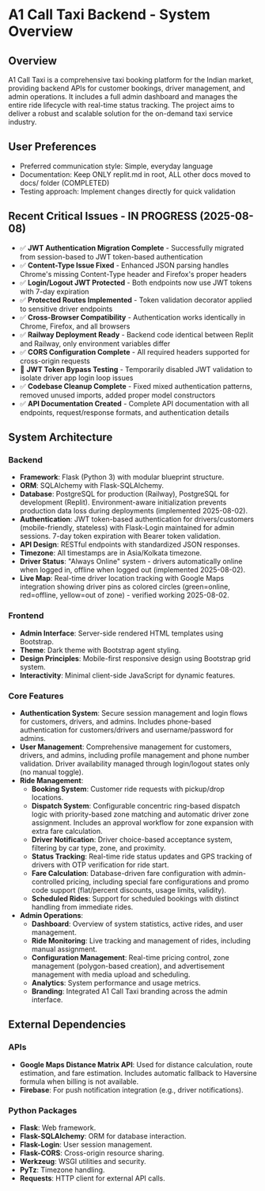 # A1 Call Taxi Backend - System Overview

## Overview
A1 Call Taxi is a comprehensive taxi booking platform for the Indian market, providing backend APIs for customer bookings, driver management, and admin operations. It includes a full admin dashboard and manages the entire ride lifecycle with real-time status tracking. The project aims to deliver a robust and scalable solution for the on-demand taxi service industry.

## User Preferences
- Preferred communication style: Simple, everyday language
- Documentation: Keep ONLY replit.md in root, ALL other docs moved to docs/ folder (COMPLETED)
- Testing approach: Implement changes directly for quick validation

## Recent Critical Issues - IN PROGRESS (2025-08-08)
- ✅ **JWT Authentication Migration Complete** - Successfully migrated from session-based to JWT token-based authentication
- ✅ **Content-Type Issue Fixed** - Enhanced JSON parsing handles Chrome's missing Content-Type header and Firefox's proper headers
- ✅ **Login/Logout JWT Protected** - Both endpoints now use JWT tokens with 7-day expiration
- ✅ **Protected Routes Implemented** - Token validation decorator applied to sensitive driver endpoints
- ✅ **Cross-Browser Compatibility** - Authentication works identically in Chrome, Firefox, and all browsers
- ✅ **Railway Deployment Ready** - Backend code identical between Replit and Railway, only environment variables differ
- ✅ **CORS Configuration Complete** - All required headers supported for cross-origin requests
- 🔄 **JWT Token Bypass Testing** - Temporarily disabled JWT validation to isolate driver app login loop issues
- ✅ **Codebase Cleanup Complete** - Fixed mixed authentication patterns, removed unused imports, added proper model constructors
- ✅ **API Documentation Created** - Complete API documentation with all endpoints, request/response formats, and authentication details

## System Architecture
### Backend
- **Framework**: Flask (Python 3) with modular blueprint structure.
- **ORM**: SQLAlchemy with Flask-SQLAlchemy.
- **Database**: PostgreSQL for production (Railway), PostgreSQL for development (Replit). Environment-aware initialization prevents production data loss during deployments (implemented 2025-08-02).
- **Authentication**: JWT token-based authentication for drivers/customers (mobile-friendly, stateless) with Flask-Login maintained for admin sessions. 7-day token expiration with Bearer token validation.
- **API Design**: RESTful endpoints with standardized JSON responses.
- **Timezone**: All timestamps are in Asia/Kolkata timezone.
- **Driver Status**: "Always Online" system - drivers automatically online when logged in, offline when logged out (implemented 2025-08-02).
- **Live Map**: Real-time driver location tracking with Google Maps integration showing driver pins as colored circles (green=online, red=offline, yellow=out of zone) - verified working 2025-08-02.

### Frontend
- **Admin Interface**: Server-side rendered HTML templates using Bootstrap.
- **Theme**: Dark theme with Bootstrap agent styling.
- **Design Principles**: Mobile-first responsive design using Bootstrap grid system.
- **Interactivity**: Minimal client-side JavaScript for dynamic features.

### Core Features
- **Authentication System**: Secure session management and login flows for customers, drivers, and admins. Includes phone-based authentication for customers/drivers and username/password for admins.
- **User Management**: Comprehensive management for customers, drivers, and admins, including profile management and phone number validation. Driver availability managed through login/logout states only (no manual toggle).
- **Ride Management**:
    - **Booking System**: Customer ride requests with pickup/drop locations.
    - **Dispatch System**: Configurable concentric ring-based dispatch logic with priority-based zone matching and automatic driver zone assignment. Includes an approval workflow for zone expansion with extra fare calculation.
    - **Driver Notification**: Driver choice-based acceptance system, filtering by car type, zone, and proximity.
    - **Status Tracking**: Real-time ride status updates and GPS tracking of drivers with OTP verification for ride start.
    - **Fare Calculation**: Database-driven fare configuration with admin-controlled pricing, including special fare configurations and promo code support (flat/percent discounts, usage limits, validity).
    - **Scheduled Rides**: Support for scheduled bookings with distinct handling from immediate rides.
- **Admin Operations**:
    - **Dashboard**: Overview of system statistics, active rides, and user management.
    - **Ride Monitoring**: Live tracking and management of rides, including manual assignment.
    - **Configuration Management**: Real-time pricing control, zone management (polygon-based creation), and advertisement management with media upload and scheduling.
    - **Analytics**: System performance and usage metrics.
    - **Branding**: Integrated A1 Call Taxi branding across the admin interface.

## External Dependencies
### APIs
- **Google Maps Distance Matrix API**: Used for distance calculation, route estimation, and fare estimation. Includes automatic fallback to Haversine formula when billing is not available.
- **Firebase**: For push notification integration (e.g., driver notifications).

### Python Packages
- **Flask**: Web framework.
- **Flask-SQLAlchemy**: ORM for database interaction.
- **Flask-Login**: User session management.
- **Flask-CORS**: Cross-origin resource sharing.
- **Werkzeug**: WSGI utilities and security.
- **PyTz**: Timezone handling.
- **Requests**: HTTP client for external API calls.